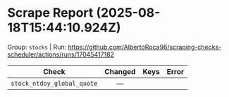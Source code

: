 # Scrape Report (2025-08-18T15:44:10.924Z)

Group: `stocks`  |  Run: https://github.com/AlbertoRoca96/scraping-checks-scheduler/actions/runs/17045417182

| Check | Changed | Keys | Error |
|---|:---:|:--|:--|
| `stock_ntdoy_global_quote` | — |  |  |
